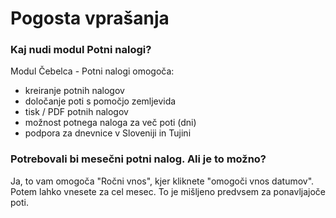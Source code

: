 # Pogosta vprašanja

### Kaj nudi modul Potni nalogi?

Modul Čebelca - Potni nalogi omogoča:

* kreiranje potnih nalogov
* določanje poti s pomočjo zemljevida
* tisk / PDF potnih nalogov
* možnost potnega naloga za več poti (dni)
* podpora za dnevnice v Sloveniji in Tujini

### Potrebovali bi mesečni potni nalog. Ali je to možno?

Ja, to vam omogoča "Ročni vnos", kjer kliknete "omogoči vnos datumov". Potem lahko vnesete za cel mesec. To je mišljeno predvsem za ponavljajoče poti.

